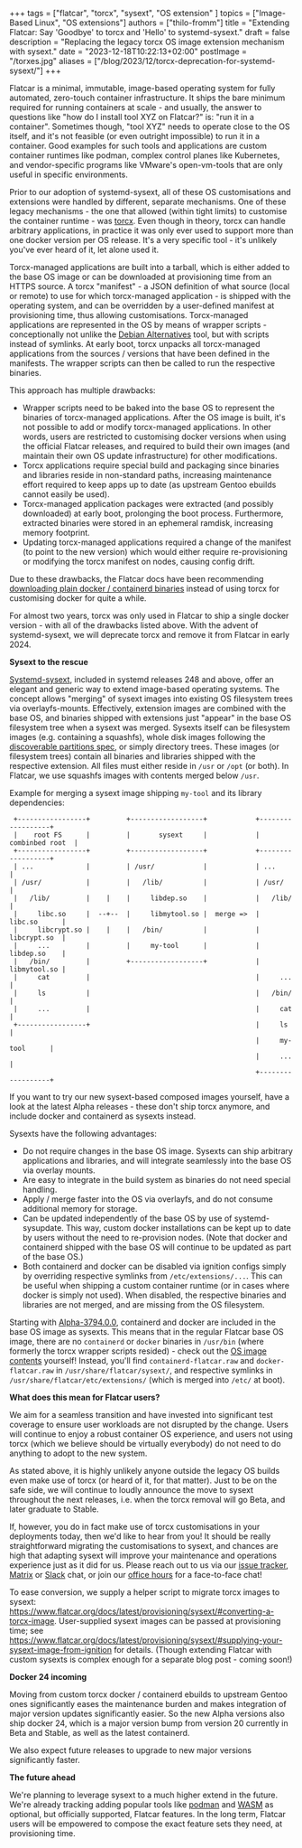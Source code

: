 +++
tags = ["flatcar", "torcx", "sysext", "OS extension" ]
topics = ["Image-Based Linux", "OS extensions"]
authors = ["thilo-fromm"]
title = "Extending Flatcar: Say 'Goodbye' to torcx and 'Hello' to systemd-sysext."
draft = false
description = "Replacing the legacy torcx OS image extension mechanism with sysext."
date = "2023-12-18T10:22:13+02:00"
postImage = "/torxes.jpg"
aliases = ["/blog/2023/12/torcx-deprecation-for-systemd-sysext/"]
+++

Flatcar is a minimal, immutable, image-based operating system for fully automated, zero-touch container infrastructure.
It ships the bare minimum required for running containers at scale - and usually, the answer to questions like "how do I install tool XYZ on Flatcar?" is: "run it in a container".
Sometimes though, "tool XYZ" needs to operate close to the OS itself, and it's not feasible (or even outright impossible) to run it in a container.
Good examples for such tools and applications are custom container runtimes like podman, complex control planes like Kubernetes, and vendor-specific programs like VMware's open-vm-tools that are only useful in specific environments.

Prior to our adoption of systemd-sysext, all of these OS customisations and extensions were handled by different, separate mechanisms.
One of these legacy mechanisms - the one that allowed (within tight limits) to customise the container runtime - was [torcx](https://github.com/flatcar/torcx).
Even though in theory, torcx can handle arbitrary applications, in practice it was only ever used to support more than one docker version per OS release.
It's a very specific tool  - it's unlikely you've ever heard of it, let alone used it.

Torcx-managed applications are built into a tarball, which is either added to the base OS image or can be downloaded at provisioning time from an HTTPS source.
A torcx "manifest" - a JSON definition of what source (local or remote) to use for which torcx-managed application - is shipped with the operating system, and can be overridden by a user-defined manifest at provisioning time, thus allowing customisations.
Torcx-managed applications are represented in the OS by means of wrapper scripts - conceptionally not unlike the [Debian Alternatives](https://wiki.debian.org/DebianAlternatives) tool, but with scripts instead of symlinks.
At early boot, torcx unpacks all torcx-managed applications from the sources / versions that have been defined in the manifests.
The wrapper scripts can then be called to run the respective binaries.

This approach has multiple drawbacks:
- Wrapper scripts need to be baked into the base OS to represent the binaries of torcx-managed applications.
  After the OS image is built, it's not possible to add or modify torcx-managed applications.
  In other words, users are restricted to customising docker versions when using the official Flatcar releases, and required to build their own images (and maintain their own OS update infrastructure) for other modifications.
- Torcx applications require special build and packaging since binaries and libraries reside in non-standard paths, increasing maintenance effort required to keep apps up to date (as upstream Gentoo ebuilds cannot easily be used).
- Torcx-managed application packages were extracted (and possibly downloaded) at early boot, prolonging the boot process.
  Furthermore, extracted binaries were stored in an ephemeral ramdisk, increasing memory footprint.
- Updating torcx-managed applications required a change of the manifest (to point to the new version) which would either require re-provisioning or modifying the torcx manifest on nodes, causing config drift.

Due to these drawbacks, the Flatcar docs have been recommending [downloading plain docker / containerd binaries](https://www.flatcar.org/docs/latest/container-runtimes/use-a-custom-docker-or-containerd-version/) instead of using torcx for customising docker for quite a while.

For almost two years, torcx was only used in Flatcar to ship a single docker version - with all of the drawbacks listed above.
With the advent of systemd-sysext, we will deprecate torcx and remove it from Flatcar in early 2024.


**Sysext to the rescue**

[Systemd-sysext](https://www.freedesktop.org/software/systemd/man/latest/systemd-sysext.html), included in systemd releases 248 and above, offer an elegant and generic way to extend image-based operating systems.
The concept allows "merging" of sysext images into existing OS filesystem trees via overlayfs-mounts.
Effectively, extension images are combined with the base OS, and binaries shipped with extensions just "appear" in the base OS filesystem tree when a sysext was merged.
Sysexts itself can be filesystem images (e.g. containing a squashfs), whole disk images following the [discoverable partitions spec](https://uapi-group.org/specifications/specs/discoverable_partitions_specification/), or simply directory trees.
These images (or filesystem trees) contain all binaries and libraries shipped with the respective extension.
All files must either reside in `/usr` or `/opt` (or both).
In Flatcar, we use squashfs images with contents merged below `/usr`.

Example for merging a sysext image shipping `my-tool` and its library dependencies:
```
 +-----------------+         +------------------+            +------------------+
 |    root FS      |         |       sysext     |            |  combinbed root  |
 +-----------------+         +------------------+            +------------------+
 | ...             |         | /usr/            |            | ...              |
 | /usr/           |         |   /lib/          |            | /usr/            |
 |   /lib/         |    |    |     libdep.so    |            |   /lib/          |
 |     libc.so     |  --+--  |     libmytool.so |  merge =>  |     libc.so      |
 |     libcrypt.so |    |    |   /bin/          |            |     libcrypt.so  |
 |     ...         |         |     my-tool      |            |     libdep.so    |
 |   /bin/         |         +------------------+            |     libmytool.so |
 |     cat         |                                         |     ...          | 
 |     ls          |                                         |   /bin/          |
 |     ...         |                                         |     cat          |
 +-----------------+                                         |     ls           |
                                                             |     my-tool      |
                                                             |     ...          |
                                                             +------------------+
```

If you want to try our new sysext-based composed images yourself, have a look at the latest Alpha releases - these don't ship torcx anymore, and include docker and containerd as sysexts instead.

Sysexts have the following advantages:
- Do not require changes in the base OS image.
  Sysexts can ship arbitrary applications and libraries, and will integrate seamlessly into the base OS via overlay mounts.
- Are easy to integrate in the build system as binaries do not need special handling.
- Apply / merge faster into the OS via overlayfs, and do not consume additional memory for storage.
- Can be updated independently of the base OS by use of systemd-sysupdate.
  This way, custom docker installations can be kept up to date by users without the need to re-provision nodes.
  (Note that docker and containerd shipped with the base OS will continue to be updated as part of the base OS.)
- Both containerd and docker can be disabled via ignition configs simply by overriding respective symlinks from `/etc/extensions/...`.
  This can be useful when shipping a custom container runtime (or in cases where docker is simply not used).
  When disabled, the respective binaries and libraries are not merged, and are missing from the OS filesystem.

Starting with [Alpha-3794.0.0](https://www.flatcar.org/releases#release-3794.0.0), containerd and docker are included in the base OS image as sysexts.
This means that in the regular Flatcar base OS image, there are no `containerd` or `docker` binaries in `/usr/bin` (where formerly the torcx wrapper scripts resided) - check out the [OS image contents](https://alpha.release.flatcar-linux.net/amd64-usr/current/flatcar_production_image_contents.txt) yourself!
Instead, you'll find `containerd-flatcar.raw` and `docker-flatcar.raw` in `/usr/share/flatcar/sysext/`, and respective symlinks in `/usr/share/flatcar/etc/extensions/` (which is merged into `/etc/` at boot).


**What does this mean for Flatcar users?**

We aim for a seamless transition and have invested into significant test coverage to ensure user workloads are not disrupted by the change.
Users will continue to enjoy a robust container OS experience, and users not using torcx (which we believe should be virtually everybody) do not need to do anything to adopt to the new system.

As stated above, it is highly unlikely anyone outside the legacy OS builds even make use of torcx (or heard of it, for that matter).
Just to be on the safe side, we will continue to loudly announce the move to sysext throughout the next releases, i.e. when the torcx removal will go Beta, and later graduate to Stable.

If, however, you do in fact make use of torcx customisations in your deployments today, then we'd like to hear from you!
It should be really straightforward migrating the customisations to sysext, and chances are high that adapting sysext will improve your maintenance and operations experience just as it did for us.
Please reach out to us via our [issue tracker](https://github.com/flatcar/Flatcar/issues/new/choose), [Matrix](https://app.element.io/#/room/#flatcar:matrix.org) or [Slack](https://kubernetes.slack.com/archives/C03GQ8B5XNJ) chat, or join our [office hours](https://github.com/flatcar/Flatcar/discussions/categories/flatcar-office-hours) for a face-to-face chat!

To ease conversion, we supply a helper script to migrate torcx images to sysext: https://www.flatcar.org/docs/latest/provisioning/sysext/#converting-a-torcx-image.
User-supplied sysext images can be passed at provisioning time; see https://www.flatcar.org/docs/latest/provisioning/sysext/#supplying-your-sysext-image-from-ignition for details.
(Though extending Flatcar with custom sysexts is complex enough for a separate blog post - coming soon!)

**Docker 24 incoming**

Moving from custom torcx docker / containerd ebuilds to upstream Gentoo ones significantly eases the maintenance burden and makes integration of major version updates significantly easier.
So the new Alpha versions also ship docker 24, which is a major version bump from version 20 currently in Beta and Stable, as well as the latest containerd.

We also expect future releases to upgrade to new major versions significantly faster.

**The future ahead**

We're planning to leverage sysext to a much higher extend in the future.
We're already tracking adding popular tools like [podman](https://github.com/flatcar/Flatcar/issues/112) and [WASM](https://github.com/flatcar/Flatcar/issues/993) as optional, but officially supported, Flatcar features.
In the long term, Flatcar users will be empowered to compose the exact feature sets they need, at provisioning time.
